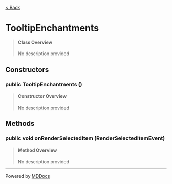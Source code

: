 [< Back](../README.md)
# TooltipEnchantments #
>#### Class Overview ####
>No description provided
## Constructors ##
### public TooltipEnchantments () ###
>#### Constructor Overview ####
>No description provided
>
## Methods ##
### public void onRenderSelectedItem (RenderSelectedItemEvent) ###
>#### Method Overview ####
>No description provided
>

---
Powered by [MDDocs](https://github.com/VRCube/MDDocs)